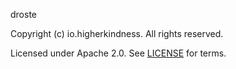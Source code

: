 [comment]: <> (Don't edit this file!)
[comment]: <> (It is automatically updated after every release of https://github.com/47degrees/.github)
[comment]: <> (If you want to suggest a change, please open a PR or issue in that repository)

droste

Copyright (c)  io.higherkindness. All rights reserved.

Licensed under Apache 2.0. See [LICENSE](LICENSE.md) for terms.